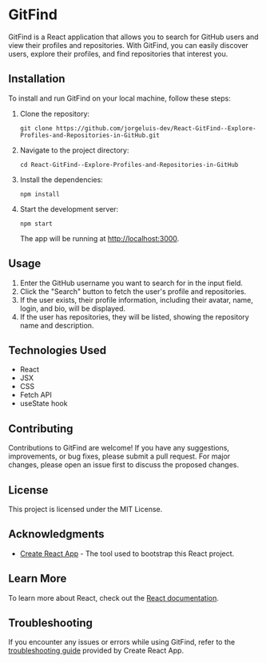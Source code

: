 
# GitFind

GitFind is a React application that allows you to search for GitHub users and view their profiles and repositories. With GitFind, you can easily discover users, explore their profiles, and find repositories that interest you.

## Installation

To install and run GitFind on your local machine, follow these steps:

1.  Clone the repository:
    
   
    
    `git clone https://github.com/jorgeluis-dev/React-GitFind--Explore-Profiles-and-Repositories-in-GitHub.git` 
    
2.  Navigate to the project directory:
    
 
    
    `cd React-GitFind--Explore-Profiles-and-Repositories-in-GitHub` 
    
3.  Install the dependencies:
    
 
    
    `npm install` 
    
4.  Start the development server:
    
 
    
    `npm start` 
    
    The app will be running at [http://localhost:3000](http://localhost:3000/).
    

## Usage

1.  Enter the GitHub username you want to search for in the input field.
2.  Click the "Search" button to fetch the user's profile and repositories.
3.  If the user exists, their profile information, including their avatar, name, login, and bio, will be displayed.
4.  If the user has repositories, they will be listed, showing the repository name and description.

## Technologies Used

-   React
-   JSX
-   CSS
-   Fetch API
-   useState hook

## Contributing

Contributions to GitFind are welcome! If you have any suggestions, improvements, or bug fixes, please submit a pull request. For major changes, please open an issue first to discuss the proposed changes.

## License

This project is licensed under the MIT License.

## Acknowledgments

-   [Create React App](https://github.com/facebook/create-react-app) - The tool used to bootstrap this React project.

## Learn More

To learn more about React, check out the [React documentation](https://reactjs.org/).

## Troubleshooting

If you encounter any issues or errors while using GitFind, refer to the [troubleshooting guide](https://facebook.github.io/create-react-app/docs/troubleshooting#npm-run-build-fails-to-minify) provided by Create React App.
